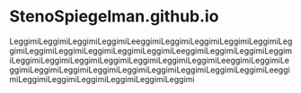 # StenoSpiegelman.github.io
LeggimiLeggimiLeggimiLeggimiLeeggimiLeggimiLeggimiLeggimiLeggimiLeggimiLeggimiLeggimiLeggimiLeggimiLeggimiLeeggimiLeggimiLeggimiLeggimiLeggimiLeggimiLeggimiLeggimiLeggimiLeggimiLeggimiLeeggimiLeggimiLeggimiLeggimiLeggimiLeggimiLeggimiLeggimiLeggimiLeggimiLeggimiLeeggimiLeggimiLeggimiLeggimiLeggimiLeggimiLeggimi

